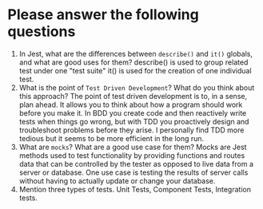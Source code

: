 # Please answer the following questions

1.  In Jest, what are the differences between `describe()` and `it()` globals, and what are good uses for them?
describe() is used to group related test under one "test suite" it() is used for the
creation of one individual test.
2.  What is the point of `Test Driven Development`? What do you think about this approach?
The point of test driven development is to, in a sense, plan ahead. It allows you to think
about how a program should work before you make it. In BDD you create code and then
reactively write tests when things go wrong, but with TDD you proactively design and troubleshoot
problems before they arise. I personally find TDD more tedious but it seems to be more
efficient in the long run.
3.  What are `mocks`? What are a good use case for them?
Mocks are Jest methods used to test functionality by providing functions and routes
data that can be controlled by the tester as opposed to live data from a server or database.
One use case is testing the results of server calls without having to actually update or
change your database.
4.  Mention three types of tests.
Unit Tests, Component Tests, Integration tests.

